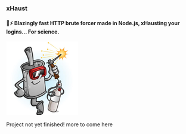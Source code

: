 ### xHaust

#### 💪⚡ Blazingly fast HTTP brute forcer made in Node.js, xHausting your logins... For science.

![alt text](logo.png 'xHaust')

Project not yet finished! more to come here
